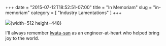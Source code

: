 +++
date = "2015-07-12T18:52:51-07:00"
title = "In Memoriam"
slug = "in-memoriam"
category = [ "Industry Lamentations" ]
+++

![]($SiteBaseURL$wp-content/uploads/2015/07/Stupid-idea.png){width=512 height=448}

I'll always remember <a href="https://news.google.com/news/rtc?ncl=dOQRSji-5L-hrWM0TwwMes8nfOXQM">Iwata-san</a> as an engineer-at-heart who helped bring joy to the world.